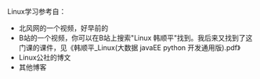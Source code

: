 Linux学习参考自：

- 北风网的一个视频，好早前的
- B站的一个视频，你可以在B站上搜索"Linux 韩顺平"找到。我后来又找到了这门课的课件，见《韩顺平_Linux(大数据 javaEE python 开发通用版).pdf》
- Linux公社的博文
- 其他博客
